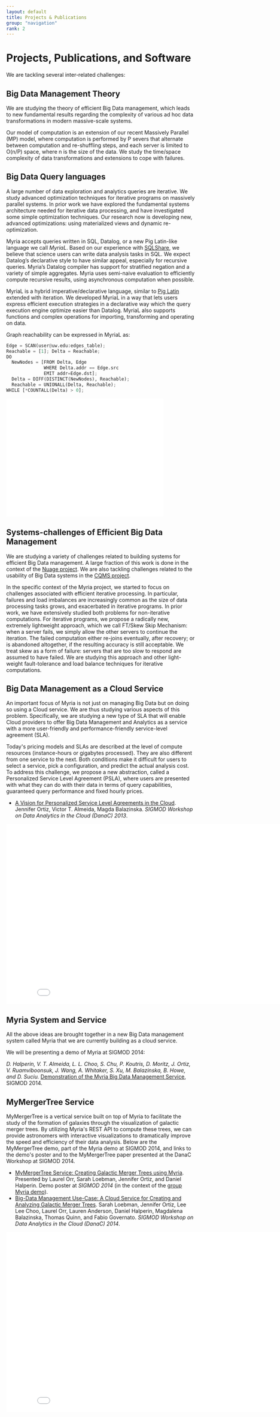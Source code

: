 ```yaml
---
layout: default
title: Projects & Publications
group: "navigation"
rank: 2
---
```


# Projects, Publications, and Software

We are tackling several inter-related challenges:


## Big Data Management Theory

We are studying the theory of efficient Big Data management, which leads to new fundamental results regarding the complexity of various ad hoc data transformations in modern massive-scale systems.

Our model of computation is an extension of our recent Massively Parallel (MP) model, where computation is performed by P severs that alternate between computation and re-shuffling steps, and each server is limited to O(n/P) space, where n is the size of the data. We study the time/space complexity of data transformations and extensions to cope with failures.


## Big Data Query languages

A large number of data exploration and analytics queries are iterative. We study advanced optimization techniques for iterative programs on massively parallel systems. In prior work we have explored the fundamental systems architecture needed for iterative data processing, and have investigated some simple optimization techniques. Our research now is developing new, advanced optimizations: using materialized views and dynamic re-optimization.

Myria accepts queries written in SQL, Datalog, or a new Pig Latin-like language we call *MyriaL*. Based on our experience with [SQLShare](https://sqlshare.escience.washington.edu/), we believe that science users can write data analysis tasks in SQL. We expect Datalog’s declarative style to have similar appeal, especially for recursive queries. Myria’s Datalog compiler has support for stratified negation and a variety of simple aggregates. Myria uses semi-naive evaluation to efficiently compute recursive results, using asynchronous computation when possible.

MyriaL is a hybrid imperative/declarative language, similar to [Pig Latin](http://infolab.stanford.edu/~usriv/papers/pig-latin.pdf) extended with iteration. We developed MyriaL in a way that lets users express efficient execution strategies in a declarative way which the query execution engine optimize easier than Datalog. MyriaL also supports functions and complex operations for importing, transforming and operating on data.

Graph reachability can be expressed in MyriaL as:

```python
Edge = SCAN(user@uw.edu:edges_table);
Reachable = [1]; Delta = Reachable;
DO
  NewNodes = [FROM Delta, Edge
              WHERE Delta.addr == Edge.src
              EMIT addr=Edge.dst];
  Delta = DIFF(DISTINCT(NewNodes), Reachable);
  Reachable = UNIONALL(Delta, Reachable);
WHILE [*COUNTALL(Delta) > 0];
```

<iframe width="420" height="315" src="//www.youtube.com/embed/v1ZNf1EgG4o" frameborder="0" allowfullscreen></iframe>

## Systems-challenges of Efficient Big Data Management

We are studying a variety of challenges related to building systems for efficient Big Data management. A large fraction of this work is done in the context of the [Nuage project](http://nuage.cs.washington.edu). We are also tackling challenges related to the usability of Big Data systems in the [CQMS project](http://cqms.cs.washington.edu/).

In the specific context of the Myria project, we started to focus on challenges associated with efficient iterative processing. In particular, failures and load imbalances are increasingly common as the size of data processing tasks grows, and exacerbated in iterative programs. In prior work, we have extensively studied both problems for non-iterative computations. For iterative programs, we propose a radically new, extremely lightweight approach, which we call FT/Skew Skip Mechanism: when a server fails, we simply allow the other servers to continue the iteration. The failed computation either re-joins eventually, after recovery; or is abandoned altogether, if the resulting accuracy is still acceptable. We treat skew as a form of failure: servers that are too slow to respond are assumed to have failed. We are studying this approach and other light-weight fault-tolerance and load balance techniques for iterative computations.

## Big Data Management as a Cloud Service

An important focus of Myria is not just on managing Big Data but on doing so using a Cloud service. We are thus studying various aspects of this problem. Specifically, we are studying a new type of SLA that will enable Cloud providers to offer Big Data Management and Analytics as a service with a more user-friendly and performance-friendly service-level agreement (SLA).

Today's pricing models and SLAs are described at the level of compute resources (instance-hours or gigabytes processed). They are also different from one service to the next. Both conditions make it difficult for users to select a service, pick a configuration, and predict the actual analysis cost. To address this challenge, we propose a new abstraction, called a Personalized Service Level Agreement (PSLA), where users are presented with what they can do with their data in terms of query capabilities, guaranteed query performance and fixed hourly prices.

* [A Vision for Personalized Service Level Agreements in the Cloud](publications/Ortiz_PSLA_2013.pdf). Jennifer Ortiz, Victor T. Almeida, Magda Balazinska. *SIGMOD Workshop on Data Analytics in the Cloud (DanaC) 2013*.

<iframe width="853" height="480" src="//www.youtube.com/embed/f1dJfQXyT7A" frameborder="0" allowfullscreen></iframe>


## Myria System and Service

All the above ideas are brought together in a new Big Data management system called Myria that we are currently building as a cloud service.

We will be presenting a demo of Myria at SIGMOD 2014:

*D. Halperin, V. T. Almeida, L. L. Choo, S. Chu, P. Koutris, D. Moritz, J. Ortiz, V. Ruamviboonsuk, J. Wang, A. Whitaker, S. Xu, M. Balazinska, B. Howe, and D. Suciu.*
[Demonstration of the Myria Big Data Management Service](publications/Halperin_Myria_demo_SIGMOD_2014.pdf), SIGMOD 2014.

## MyMergerTree Service

MyMergerTree is a vertical service built on top of Myria to facilitate the study of the formation of galaxies through the visualization of galactic merger trees. By utilizing Myria's REST API to compute these trees, we can provide astronomers with interactive visualizations to dramatically improve the speed and efficiency of their data analysis. Below are the MyMergerTree demo, part of the Myria demo at SIGMOD 2014, and links to the demo's poster and to the MyMergerTree paper presented at the DanaC Workshop at SIGMOD 2014.

* [MyMergerTree Service: Creating Galactic Merger Trees using Myria](http://db.cs.washington.edu/posters/MyMergerTree.pdf). Presented by Laurel Orr, Sarah Loebman, Jennifer Ortiz, and Daniel Halperin. Demo poster at *SIGMOD 2014* (in the context of the [group Myria demo]({{site.baseurl}}/publications/Halperin_Myria_demo_SIGMOD_2014.pdf)).
* [Big-Data Management Use-Case: A Cloud Service for Creating and Analyzing Galactic Merger Trees]({{site.baseurl}}/publications/MyMergerTree_DanaC_2014.pdf). Sarah Loebman, Jennifer Ortiz, Lee Lee Choo, Laurel Orr, Lauren Anderson, Daniel Halperin, Magdalena Balazinska, Thomas Quinn, and Fabio Governato. *SIGMOD Workshop on Data Analytics in the Cloud (DanaC) 2014*.

<iframe width="853" height="480" src="//www.youtube.com/embed/RMEKp_BUcfQ" frameborder="0" allowfullscreen></iframe>
